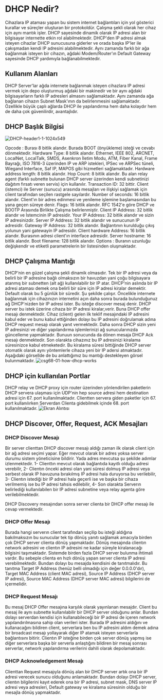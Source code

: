 # DHCP Nedir?
Cihazlara IP ataması yapan bu sistem internet bağlantıları için yol gösterici kurallar ve süreçler oluşturan bir protokoldür. Çalışma şekli olarak her cihaz için aynı mantık işler. DHCP sayesinde dinamik olarak IP adresi alan bir bilgisayar internette etkin rol alabilmektedir. DHCP'den IP adresi almak isteyen cihazlar DHCP sunucusuna giderler ve orada başka IP'ler ile çakışmadan kendi IP adresini alabilmektedir. Aynı zamanda farklı bir ağa bağlanmak isteyen bir cihazın, ağdaki Modem/Router'ın Default Gateway sayesinde DHCP yardımıyla bağlanabilmektedir.

## Kullanım Alanları
DHCP Server'lar ağda internete bağlanmak isteyen cihazlara IP adresi vermek için depo oluşturmuş ağdaki bir makinedir ve bir aynı ağdaki bilgisayarların farklı IP adresleri almasını sağlamaktadır. Aynı zamanda ağa bağlanan cihazın Subnet Mask'ının da belirlenmesini sağlamaktadır. Özellikle büyük çaplı ağlarda DHCP ile yapılandırma hem daha kolaydır hem de daha çok güvenilirdir, avantajlıdır.

## DHCP Başlık Bilgisi
![DHCP-header1-1-1024x549](https://user-images.githubusercontent.com/55113204/116402636-5522a900-a835-11eb-8deb-721af547ed74.png)

Opcode : Burası 8 bitlik alandır. Burada BOOT (önyükleme) isteği ve cevabı dönmektedir.
Hardware Type: 8 bitlik alandır. Ethernet, IEEE 802, ARCNET, LocalNet, LocalTalk, SMDS, Asenkron İletim Modu, ATM, Fiber Kanal, Frame Bayrağı, ISO 7816-3 üzerinden IP ve ARP istekleri, IPSec ve ARPSec tüneli, 	Wiegand Interface, Saf IP, MAPOS gibi hizmetleri sağlamaktadır.
Hardware address length: 8 bitlik alandır. 
Hop Count: 8 bitlik alandır. Bu alan relay agent (farklı subnette bulunan DHCP server üzerinden kendi subnetinizi dağıtım fırsatı veren servis) için kullanılır. 
Transaction ID: 32 bittir. Client (istemci) ile Server (sunucu) arasında mesajları ve ilişkiyi sağlamak için client tarafından seçilen rastgele sayılardır.
Number of seconds: 16 bitlik alandır. Client'ın bir adres edinmesi ve yenileme işlemine başlamasından bu yana geçen süreye denir.
Flags: 16 bitlik alandır. RFC 1542'e göre DHCP ve BOOTP Arasında Birlikte Çalışma belirlenmiştir.
Client IP Address: 32 bitlik alandır ve İstemcinin IP adresidir.
Your IP Address: 32 bitlik alandır ve sizin IP adresinizdir.
Server IP Address: 32 bitlik alandır ve sunucunun IP adresidir.
Gateway IP Address: 32 bitlik alandır. Bağlantının kurulduğu çıkış yolunun yani gatewayin IP adresidir.
Client hardware Address: 16 bitlik alandır. Burasının adresi client'ın interface adresidir. 
Server hostname: 16 bitlik alandır.
Boot filename: 128 bitlik alandır.
Options : Buranın uzunluğu değişkendir ve etiketli parametrelerin bir listesinden oluşmaktadır.

## DHCP Çalışma Mantığı
DHCP'nin en güzel çalışma şekli dinamik olmasıdır. Tek bir IP adresi veya da belirli bir IP adresine bağlı olmaksızın bir havuzdan yani çoğu bilgisayara atanmış bir subnetten (alt ağ) kullanılabilir bir IP atar. DHCP'nin aslında bir IP adresi ataması demek ona belirli bir süre için IP adresi kiralar demektir. Default olarak bu 5 günlük bir süredir. Şu şekilde çalışır. Öncelikle internete bağlanmak için cihazınızın internetini açın daha sonra burada bulunduğunuz ağ DHCP'nizden bir IP adresi ister. Bu isteğe discover mesaj denir. DHCP server bu istek üzerine cihaza bir IP adresi kiralar,verir. Buna DHCP offer mesajı denmektedir. Cihaz (client) gelen ilk teklif mesajındaki IP adresini kabul eder ve bunu kabul ettiğinden dolayı bu IP adresini doğrulamak adına DHCP request mesajı olarak yanıt vermektedir. Daha sonra DHCP sizin yeni IP adresinizi ve diğer yapılandırma işlemlerinizi ağ sunucularınızda güncelleme yapmaktadır. Bunuun sonucunda da dönen mesaja DHCP Ack mesajı denmektedir. Son olarakta cihazınız bu IP adresinizi kiralama süresinizce kabul etmeketedir. Bu kiralama süresi bittiğinde DHCP server otomatik olarak aynı yöntemlerle cihaza yeni bir IP adersi atmaktadır. 
Aşağıdaki görsellde de bu anlattığımız bu mantığı destekleyen görsel bulunmaktadır.
![csg68-01-how-dhcp-works](https://user-images.githubusercontent.com/55113204/116412325-3d502280-a83f-11eb-8348-63df50da770c.png)

## DHCP için kullanılan Portlar
DHCP relay ve DHCP proxy için router üzerinden yönlendirilen paketlerin DHCP servera ulaşması için UDP'nin hep source adresi hem destination adresi için 67. port kullanılmaktadır. Clientten servera giden paketler için 67. port kullanılırken Serverdan Clienta gidebilmek içinde 68. port kullanılmaktadır. 
![Ekran Alıntısı](https://user-images.githubusercontent.com/55113204/116414428-201c5380-a841-11eb-9dd2-2aaaa75d8ae1.PNG)
 
## DHCP Discover, Offer, Request, ACK Mesajları
### DHCP Discover Mesajı
Bir server clienttan DHCP discover mesajı aldığı zaman ilk olarak client için bir ağ adresi seçimi yapar. Eğer mevcut olarak bir adres yoksa server durumu sistem yöneticisine bildirir. Yada adres mevcutsa şu şekilde adımlar izlenmektedir.
1- Clienttın mevcut olarak bağlantıda kayıtlı olduğu adresi verebilir, 
2- Clientın önceki adresi olan yani süresi dolmuş IP adresi veya serbest olarak IP havuzuna bırakılmış IP adresi hala duruyorsa bu verilebilir, 
3- Clientın istediği bir IP adresi hala geçerli ise ve başka bir cihaza verilmemiş ise bu IP adresi tahsis edilebilir,
4- Son olarakta Serverın belirlediği kullanılabilen bir IP adresi subnetine veya relay agenta göre verilebilmektedir.

DHCP Discovery mesajından sonra server clienta bir DHCP offer mesajı ile cevap vermektedir.

### DHCP Offer Mesajı
Burada hangi serverın client tarafından seçilip bu isteği aldığına bakılmaksızın bu sunucular tek tip dönüş yanıtı sağlamak amacıyla birden çok DHCP server clienta dönüş yapmaktadır. Dönüş mesajında clientın network adresini ve clientın IP adresini ne kadar süreyle kiralanacağı bilgisini taşımaktadır. Sistemde birden fazla DHCP server bulunma ihtimali vardır. Bu sebeple clienta en hızlı dönüş yapan server clienta IP adresi verebilmektedir. Bundan dolayı bu mesajda kendisini de tanıtmalıdır. Bu tanıtma Target IP Address (henüz belli olmadığı için değer 0.0.0.0'dır), Target MAC Address (client MAC adresi), Source IP Address (DHCP server IP adresi), Source MAC Address (DHCP server MAC adresi) bilgilerini de içermelidir. 

### DHCP Request Mesajı
Bu mesaj DHCP Offer mesajına karşılık olarak yayınlanan mesajdır. Client bu mesaj ile aynı subnette kullanılabilir bir DHCP server olduğunu anlar. Bundan dolayı serverdan kendisi için kullanabileceği bir IP adresi de içeren network yapılandırılmasına sahip olan verileri ister. Burada IP adresini aldığını ve kullanacağını bildiren client, serverlara ben bu IP adresini aldım demek adına bir broadcast mesajı yollayarak diğer IP atamak isteyen serverlarla bağlantısını bitirir. Clientın IP isteğine birden çok server dönüş yapmış ise diğer serverlara başka bir serverla anlaştığını bildiren bir mesaj sonrası serverlar, network yapılandırma verilerini dahili olarak depolamaktadır. 

### DHCP Acknowledgement Mesajı
Clienttan Request mesajıyla dönüş alan bir DHCP server artık ona bir IP adresi verecek sunucu olduğunu anlamaktadır. Bundan dolayı DHCP server, clientın bilgilerini kayıt ederek ona bir IP adresi, subnet mask, DNS server IP adresi veya adresleri, Default gateway ve kiralama süresinin olduğu bir mesajla dönüş yapmaktadır. 



